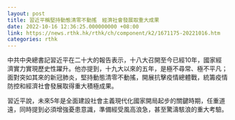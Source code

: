 ```yaml
---
layout: post
title: 習近平稱堅持動態清零不動搖　經濟社會發展取重大成果
date: 2022-10-16 12:36:25.000000000 +08:00
link: https://news.rthk.hk/rthk/ch/component/k2/1671175-20221016.htm
categories: rthk
---
```


中共中央總書記習近平在二十大的報告表示，十八大召開至今已經10年，國家經濟實力實現歷史性躍升。他亦提到，十九大以來的五年，是極不尋常、極不平凡；面對突如其來的新冠肺炎，堅持動態清零不動搖，開展抗擊疫情總體戰，統籌疫情防控和經濟社會發展取得重大積極成果。

習近平說，未來5年是全面建設社會主義現代化國家開局起步的關鍵時期，任重道遠，同時提到必須增強憂患意識，準備經受風高浪急，甚至驚濤駭浪的重大考驗。
